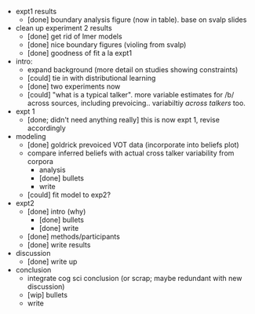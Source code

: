 * expt1 results
    * [done] boundary analysis figure (now in table). base on svalp slides
* clean up experiment 2 results
    * [done] get rid of lmer models
    * [done] nice boundary figures (violing from svalp)
    * [done] goodness of fit a la expt1
* intro:
    * expand background (more detail on studies showing constraints)
    * [could] tie in with distributional learning
    * [done] two experiments now
    * [could] "what is a typical talker". more variable estimates for /b/ across sources, including prevoicing.. variabiltiy _across talkers_ too.
* expt 1
    * [done; didn't need anything really] this is now expt 1, revise accordingly
* modeling
    * [done] goldrick prevoiced VOT data (incorporate into beliefs plot)
    * compare inferred beliefs with actual cross talker variability from corpora
        * analysis
        * [done] bullets
        * write
    * [could] fit model to exp2?
* expt2
    * [done] intro (why)
        * [done] bullets
        * [done] write
    * [done] methods/participants
    * [done] write results
* discussion
    * [done] write up
* conclusion
    * integrate cog sci conclusion (or scrap; maybe redundant with new discussion)
    * [wip] bullets
    * write
